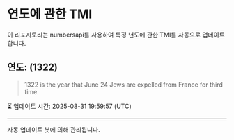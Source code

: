 
# 연도에 관한 TMI

이 리포지토리는 numbersapi를 사용하여 특정 년도에 관한 TMI를 자동으로 업데이트합니다.

## 연도: (1322)
> 1322 is the year that June 24 Jews are expelled from France for third time.

⏳ 업데이트 시간: 2025-08-31 19:59:57 (UTC)

---
자동 업데이트 봇에 의해 관리됩니다.
